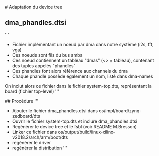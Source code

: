 # Adaptation du device tree

## dma_phandles.dtsi
'''
- Fichier implémentant un noeud par dma dans notre système (i2s, fft, vga)
- Ces noeuds sont fils du bus amba
- Ces noeud contiennent un tableau "dmas" (<> = tableau), contenant des tuples appelés "phandles"
- Ces phandles font alors référence aux channels du dma
- Chaque phandle possède également un nom, listé dans dma-names

On inclut alors ce fichier dans le fichier system-top.dts, représentant la board
(fichier top-level)
'''

## Procédure
''' 
- Ajouter le fichier dma_phandles.dtsi dans os/impl/board/zynq-zedboard/dts
- Ouvrir le fichier system-top.dts et inclure dma_phandles.dtsi
- Regénérer le device tree et le fsbl (voir README M.Bresson)
- Linker ce fichier dans os/output/build/linux-xilinx-v2018.2/arch/arm/boot/dts
- regénérer le driver 
- regénérer la distribution
'''  

